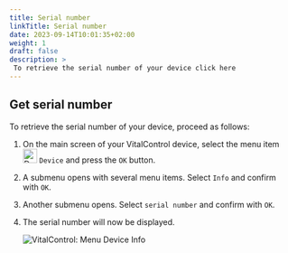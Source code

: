 ```yaml
---
title: Serial number
linkTitle: Serial number
date: 2023-09-14T10:01:35+02:00
weight: 1
draft: false
description: >
 To retrieve the serial number of your device click here
---
```

## Get serial number

To retrieve the serial number of your device, proceed as follows:

1. On the main screen of your VitalControl device, select the menu item <img src="/icons/device.svg" width="25" align="bottom" alt="Device" />  `Device` and press the `OK` button.

2. A submenu opens with several menu items. Select `Info` and confirm with `OK`.

3. Another submenu opens. Select `serial number` and confirm with `OK`.

4. The serial number will now be displayed.

   ![VitalControl: Menu Device Info](../images/serialnumber.png "Get serial number")
